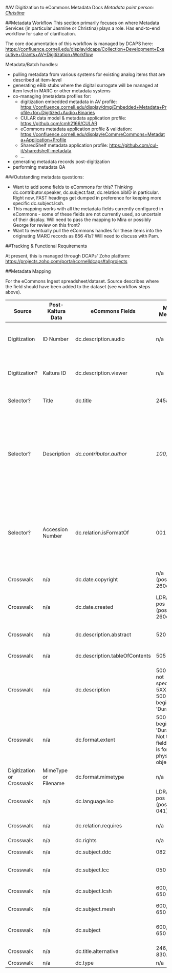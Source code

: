 #AV Digitization to eCommons Metadata Docs
*Metadata point person: [Christina](mailto:cmh329@cornell.edu)*

##Metadata Workflow
This section primarily focuses on where Metadata Services (in particular Jasmine or Christina) plays a role. Has end-to-end workflow for sake of clarification.

The core documentation of this workflow is managed by DCAPS here: https://confluence.cornell.edu/display/dcaps/Collection+Development+Executive+Grants+AV+Digitization+Workflow

Metadata/Batch handles:

* pulling metadata from various systems for existing analog items that are described at item-level
* generating eBib stubs where the digital surrogate will be managed at item level in MARC or other metadata systems
* co-managing (meta)data profiles for:
    * digitization embedded metadata in AV profile: https://confluence.cornell.edu/display/dmg/Embedded+Metadata+Profile+for+Digitized+Audio+Binaries
    * CULAR data model & metadata application profile: https://github.com/cmh2166/CULAR
    * eCommons metadata application profile & validation: https://confluence.cornell.edu/display/eComm/eCommons+Metadata+Application+Profile
    * SharedShelf metadata application profile: https://github.com/cul-it/sharedshelf-metadata
    * ...
* generating metadata records post-digitization
* performing metadata QA

###Outstanding metadata questions:

* Want to add some fields to eCommons for this? Thinking dc.contributor.speaker, dc.subject.fast, dc.relation.bibID in particular. Right now, FAST headings get dumped in preference for keeping more specific dc.subject.lcsh.
* This mapping works with all the metadata fields currently configured in eCommons - some of these fields are not currently used, so uncertain of their display. Will need to pass the mapping to Mira or possibly George for review on this front?
* Want to eventually pull the eCommons handles for these items into the originating MARC records as 856 41s? Will need to discuss with Pam.

##Tracking & Functional Requirements

At present, this is managed through DCAPs' Zoho platform: https://projects.zoho.com/portal/cornelldcaps#allprojects

##Metadata Mapping

For the eCommons Ingest spreadsheet/dataset. Source describes where the field should have been added to the dataset (see workflow steps above).

Source | Post-Kaltura Data | eCommons Fields | MARC Metadata | Notes
---|---|---|---|---
Digitization | ID Number | dc.description.audio | n/a | filenames? eCommons dc.description.audio has scope note 'Entry ID for kaltura audio files'
Digitization? | Kaltura ID | dc.description.viewer | n/a | entry id for Kaltura viewer? eCommons dc.description.viewer has scope note 'Entry ID for Kaltura Viewer'
Selector? | Title | dc.title | 245abp | Clean up punctuation, remove $h qualifiers, if present.
Selector? | Description | *dc.contributor.author* | *100, 700* | At least in starting sheet, this column competely maps to author, not general description note or more specific description abstract. Will be asking about 1. changing this in future spreadsheets 2. getting eCommons field 'dc.contributor.speaker' added.
Selector? | Accession Number | dc.relation.isFormatOf | 001 | MARC Bibliographic record identifier. Consider generating URL from this for linking to record as appears in Blacklight interface. Could also be used later for generating eCommons URLs to add to MARC records.
Crosswalk | n/a | dc.date.copyright | n/a (possibly 260c/264c) | Will we be adding any rights information to these?
Crosswalk | n/a | dc.date.created | LDR/008 pos 7-10 (possibly 260c/264c) | Make sure is EDTF Encoding. Don't think these MARC records generally have 260/264c fields.
Crosswalk | n/a | dc.description.abstract | 520 3# a | Probably will include 520 generally, 500s too possibly.
Crosswalk | n/a | dc.description.tableOfContents | 505 * | Will need normalization review if even included for these records.
Crosswalk | n/a | dc.description | 500 *, 518, not specified 5XX, not 500 that begins with 'Duration: ' | will need to be reviewed for item- and format-specific notes.
Crosswalk | n/a | dc.format.extent | 500 that begins with 'Duration: '. Not the 300 field - this is for the physical object. | Possibly will get this information also from the Digitization work.
Digitization or Crosswalk | MimeType or Filename | dc.format.mimetype | n/a | Derived from Digitization work and filenames.
Crosswalk | n/a | dc.language.iso | LDR/008 pos 35-37 (possibly 041) | Convert to ISO 639-2 for now. eCommons seems to try to use that.
Crosswalk | n/a | dc.relation.requires | n/a | Any constant notes on the required software to listen?
Crosswalk | n/a | dc.rights | n/a | May want to add later.
Crosswalk | n/a | dc.subject.ddc | 082 | Don't think this displays currently in eCommons.
Crosswalk | n/a | dc.subject.lcc | 050 #4 | Don't think this displays currently in eCommons. Want to include Cutter?
Crosswalk | n/a | dc.subject.lcsh | 600, 610, 650 #0 | Will need normalization. Don't include FAST headings here for now.
Crosswalk | n/a | dc.subject.mesh | 600, 610, 650 #2 | Will need normalization.
Crosswalk | n/a | dc.subject | 600, 610, 650 #7 | Include Fast headings here that aren't repeating LCSH headings.
Crosswalk | n/a | dc.title.alternative | 246, 240, 830. | Normalize. Want to use dct:isPartOf?
Crosswalk | n/a | dc.type | n/a | always will be 'Sound'



